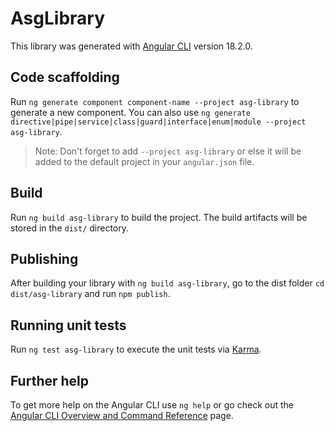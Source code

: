 # AsgLibrary

This library was generated with [Angular CLI](https://github.com/angular/angular-cli) version 18.2.0.

## Code scaffolding

Run `ng generate component component-name --project asg-library` to generate a new component. You can also use `ng generate directive|pipe|service|class|guard|interface|enum|module --project asg-library`.
> Note: Don't forget to add `--project asg-library` or else it will be added to the default project in your `angular.json` file. 

## Build

Run `ng build asg-library` to build the project. The build artifacts will be stored in the `dist/` directory.

## Publishing

After building your library with `ng build asg-library`, go to the dist folder `cd dist/asg-library` and run `npm publish`.

## Running unit tests

Run `ng test asg-library` to execute the unit tests via [Karma](https://karma-runner.github.io).

## Further help

To get more help on the Angular CLI use `ng help` or go check out the [Angular CLI Overview and Command Reference](https://angular.dev/tools/cli) page.
